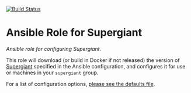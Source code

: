 [![Build Status](https://travis-ci.org/wtsi-hgi/ansible-supergiant.svg)](https://travis-ci.org/wtsi-hgi/ansible-supergiant)
# Ansible Role for Supergiant
_Ansible role for configuring Supergiant._


This role will download (or build in Docker if not released) the version of 
[Supergiant](https://github.com/supergiant/supergiant/) specified in the Ansible configuration, and configures it for 
use or machines in your `supergiant` group.

For a list of configuration options, [please see the defaults file](defaults/main.yml).

